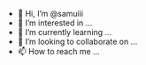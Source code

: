 - 👋 Hi, I’m @samuiii
- 👀 I’m interested in ...
- 🌱 I’m currently learning ...
- 💞️ I’m looking to collaborate on ...
- 📫 How to reach me ...

<!---
samuiii/samuiii is a ✨ special ✨ repository because its `README.md` (this file) appears on your GitHub profile.
You can click the Preview link to take a look at your changes.
--->
